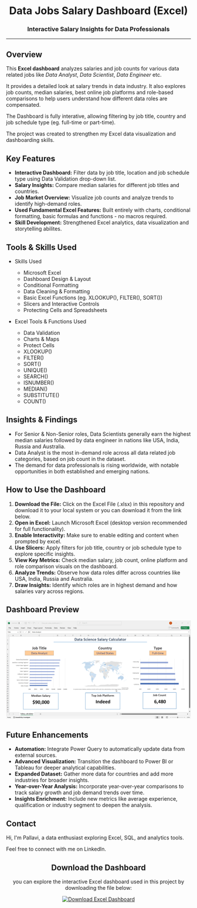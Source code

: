 <h1 align="center"> Data Jobs Salary Dashboard (Excel)</h1>
<h3 align="center">Interactive Salary Insights for Data Professionals</h3>

---

## Overview
This **Excel dashboard** analyzes salaries and job counts for various data related jobs like *Data Analyst*, *Data Scientist*, *Data Engineer* etc.

It provides a detailed look at salary trends in data industry. It also explores job counts, median salaries, best online job platforms and role-based comparisons to help users understand how different data roles are compensated.

The Dashboard is fully interative, allowing filtering by job title, country and job schedule type (eg. full-time or part-time).

The project was created to strengthen my Excel data visualization and dashboarding skills.

## Key Features

- **Interactive Dashboard:** Filter data by job title, location and job schedule type using Data Validation drop-down list.
- **Salary Insights:** Compare median salaries for different job titles and countries.
- **Job Market Overview:** Visualize job counts and analyze trends to identify high-demand roles.
- **Used Fundamental Excel Features:** Built entirely with charts, conditional formatting, basic formulas and functions - no macros required.
- **Skill Development:** Strengthened Excel analytics, data visualization and storytelling abilites.

## Tools & Skills Used

- Skills Used
  - Microsoft Excel
  - Dashboard Design & Layout
  - Conditional Formatting
  - Data Cleaning & Formatting
  - Basic Excel Functions (eg. XLOOKUP(), FILTER(), SORT())
  - Slicers and Interactive Controls
  - Protecting Cells and Spreadsheets

- Excel Tools & Functions Used
  - Data Validation
  - Charts & Maps
  - Protect Cells
  - XLOOKUP()
  - FILTER()
  - SORT()
  - UNIQUE()
  - SEARCH()
  - ISNUMBER()
  - MEDIAN()
  - SUBSTITUTE()
  - COUNT()

## Insights & Findings

- For Senior & Non-Senior roles, Data Scientists generally earn the highest median salaries followed by data engineer in nations like USA, India, Russia and Australia.
- Data Analyst is the most in-demand role across all data related job categories, based on job count in the dataset.
- The demand for data professionals is rising worldwide, with notable opportunities in both established and emerging nations.

## How to Use the Dashboard

1. **Download the File:** Click on the Excel File (.xlsx) in this repository and download it to your local system or you can download it from the link below.
2. **Open in Excel:** Launch Microsoft Excel (desktop version recommended for full functionality).
3. **Enable Interactivity:** Make sure to enable editing and content when prompted by excel.
4. **Use Slicers:** Apply filters for job title, country or job schedule type to explore specific insights.
5. **View Key Metrics:** Check median salary, job count, online platform and role comparison visuals on the dashboard.
6. **Analyze Trends:** Observe how data roles differ across countries like USA, India, Russia and Australia.
7. **Draw Insights:** Identify which roles are in highest demand and how salaries vary across regions.

## Dashboard Preview

![Excel Dashboard Demo](images/EXCEL_1Kdl9p2jd1.gif)

## Future Enhancements

- **Automation:** Integrate Power Query to automatically update data from external sources.
- **Advanced Visualization:** Transition the dashboard to Power BI or Tableau for deeper analytical capabilities.
- **Expanded Dataset:** Gather more data for countries and add more industries for broader insights.
- **Year-over-Year Analysis:** Incorporate year-over-year comparisons to track salary growth and job demand trends over time.
- **Insights Enrichment:** Include new metrics like average experience, qualification or industry segment to deepen the analysis.

## Contact

Hi, I'm Pallavi, a data enthusiast exploring Excel, SQL, and analytics tools.

Feel free to connect with me on LinkedIn.

<h2 align="center"> Download the Dashboard</h2>

<p align="center"> you can explore the interactive Excel dashboard used in this project by downloading the file below: </p>

<p align="center">
<a href="Data_Jobs_Salary_Dashboard.xlsx" download>
<img src="https://img.shields.io/badge/Download%20Excel%20Dashboard-217346?style=for-the-badge&logo=microsoft-excel&logoColor=white" alt="Download Excel Dashboard">
  </a>
</p>
